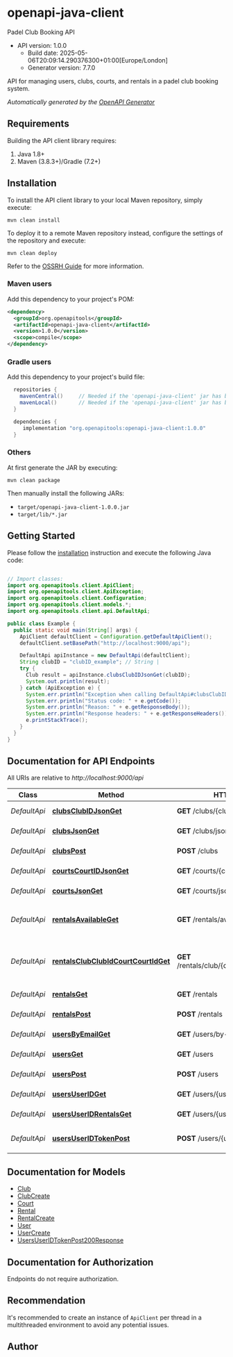# openapi-java-client

Padel Club Booking API
- API version: 1.0.0
  - Build date: 2025-05-06T20:09:14.290376300+01:00[Europe/London]
  - Generator version: 7.7.0

API for managing users, clubs, courts, and rentals in a padel club booking system.


*Automatically generated by the [OpenAPI Generator](https://openapi-generator.tech)*


## Requirements

Building the API client library requires:
1. Java 1.8+
2. Maven (3.8.3+)/Gradle (7.2+)

## Installation

To install the API client library to your local Maven repository, simply execute:

```shell
mvn clean install
```

To deploy it to a remote Maven repository instead, configure the settings of the repository and execute:

```shell
mvn clean deploy
```

Refer to the [OSSRH Guide](http://central.sonatype.org/pages/ossrh-guide.html) for more information.

### Maven users

Add this dependency to your project's POM:

```xml
<dependency>
  <groupId>org.openapitools</groupId>
  <artifactId>openapi-java-client</artifactId>
  <version>1.0.0</version>
  <scope>compile</scope>
</dependency>
```

### Gradle users

Add this dependency to your project's build file:

```groovy
  repositories {
    mavenCentral()     // Needed if the 'openapi-java-client' jar has been published to maven central.
    mavenLocal()       // Needed if the 'openapi-java-client' jar has been published to the local maven repo.
  }

  dependencies {
     implementation "org.openapitools:openapi-java-client:1.0.0"
  }
```

### Others

At first generate the JAR by executing:

```shell
mvn clean package
```

Then manually install the following JARs:

* `target/openapi-java-client-1.0.0.jar`
* `target/lib/*.jar`

## Getting Started

Please follow the [installation](#installation) instruction and execute the following Java code:

```java

// Import classes:
import org.openapitools.client.ApiClient;
import org.openapitools.client.ApiException;
import org.openapitools.client.Configuration;
import org.openapitools.client.models.*;
import org.openapitools.client.api.DefaultApi;

public class Example {
  public static void main(String[] args) {
    ApiClient defaultClient = Configuration.getDefaultApiClient();
    defaultClient.setBasePath("http://localhost:9000/api");

    DefaultApi apiInstance = new DefaultApi(defaultClient);
    String clubID = "clubID_example"; // String | 
    try {
      Club result = apiInstance.clubsClubIDJsonGet(clubID);
      System.out.println(result);
    } catch (ApiException e) {
      System.err.println("Exception when calling DefaultApi#clubsClubIDJsonGet");
      System.err.println("Status code: " + e.getCode());
      System.err.println("Reason: " + e.getResponseBody());
      System.err.println("Response headers: " + e.getResponseHeaders());
      e.printStackTrace();
    }
  }
}

```

## Documentation for API Endpoints

All URIs are relative to *http://localhost:9000/api*

Class | Method | HTTP request | Description
------------ | ------------- | ------------- | -------------
*DefaultApi* | [**clubsClubIDJsonGet**](docs/DefaultApi.md#clubsClubIDJsonGet) | **GET** /clubs/{clubID}/json | Get a club by ID
*DefaultApi* | [**clubsJsonGet**](docs/DefaultApi.md#clubsJsonGet) | **GET** /clubs/json | List all clubs
*DefaultApi* | [**clubsPost**](docs/DefaultApi.md#clubsPost) | **POST** /clubs | Create a new club
*DefaultApi* | [**courtsCourtIDJsonGet**](docs/DefaultApi.md#courtsCourtIDJsonGet) | **GET** /courts/{courtID}/json | Get a court by ID
*DefaultApi* | [**courtsJsonGet**](docs/DefaultApi.md#courtsJsonGet) | **GET** /courts/json | List all courts
*DefaultApi* | [**rentalsAvailableGet**](docs/DefaultApi.md#rentalsAvailableGet) | **GET** /rentals/available | Get available hours for a court
*DefaultApi* | [**rentalsClubClubIdCourtCourtIdGet**](docs/DefaultApi.md#rentalsClubClubIdCourtCourtIdGet) | **GET** /rentals/club/{clubId}/court/{courtId} | Get rentals for a specific club and court
*DefaultApi* | [**rentalsGet**](docs/DefaultApi.md#rentalsGet) | **GET** /rentals | List all rentals
*DefaultApi* | [**rentalsPost**](docs/DefaultApi.md#rentalsPost) | **POST** /rentals | Create a new rental
*DefaultApi* | [**usersByEmailGet**](docs/DefaultApi.md#usersByEmailGet) | **GET** /users/by-email | Get a user by email
*DefaultApi* | [**usersGet**](docs/DefaultApi.md#usersGet) | **GET** /users | List all users
*DefaultApi* | [**usersPost**](docs/DefaultApi.md#usersPost) | **POST** /users | Create a new user
*DefaultApi* | [**usersUserIDGet**](docs/DefaultApi.md#usersUserIDGet) | **GET** /users/{userID} | Get a user by ID
*DefaultApi* | [**usersUserIDRentalsGet**](docs/DefaultApi.md#usersUserIDRentalsGet) | **GET** /users/{userID}/rentals | List rentals for a user
*DefaultApi* | [**usersUserIDTokenPost**](docs/DefaultApi.md#usersUserIDTokenPost) | **POST** /users/{userID}/token | Generate a token for a user


## Documentation for Models

 - [Club](docs/Club.md)
 - [ClubCreate](docs/ClubCreate.md)
 - [Court](docs/Court.md)
 - [Rental](docs/Rental.md)
 - [RentalCreate](docs/RentalCreate.md)
 - [User](docs/User.md)
 - [UserCreate](docs/UserCreate.md)
 - [UsersUserIDTokenPost200Response](docs/UsersUserIDTokenPost200Response.md)


<a id="documentation-for-authorization"></a>
## Documentation for Authorization

Endpoints do not require authorization.


## Recommendation

It's recommended to create an instance of `ApiClient` per thread in a multithreaded environment to avoid any potential issues.

## Author



